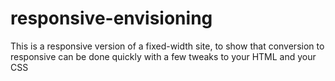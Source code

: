 responsive-envisioning
======================

This is a responsive version of a fixed-width site, to show that conversion to responsive can be done  quickly with a few tweaks to your HTML and your CSS
